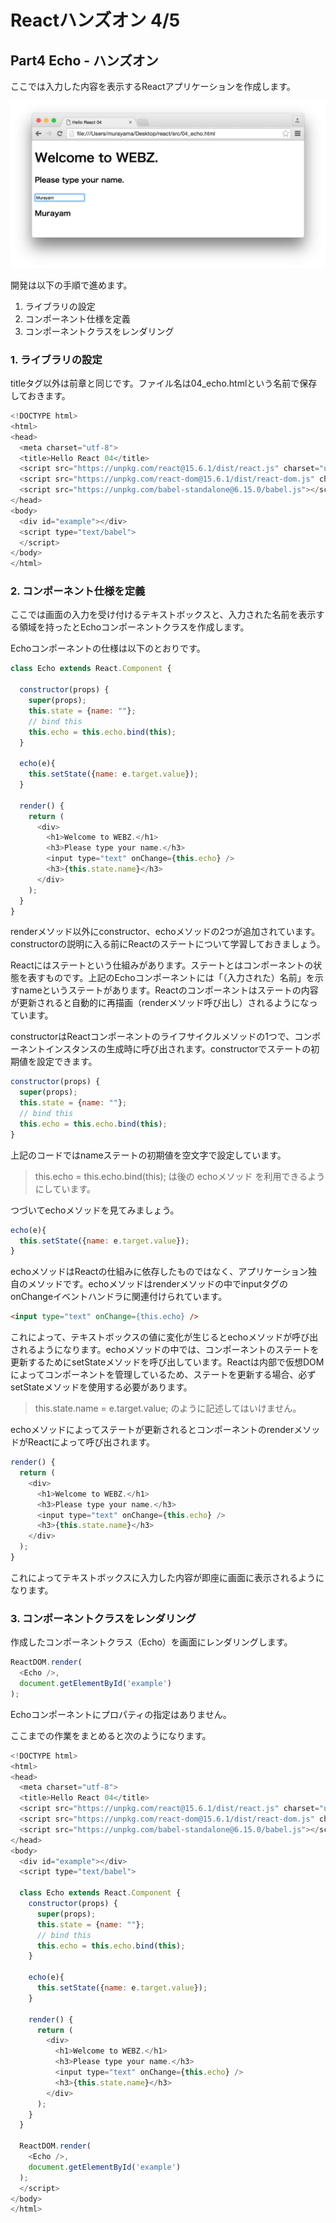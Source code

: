 # Reactハンズオン 4/5

## Part4 Echo - ハンズオン

ここでは入力した内容を表示するReactアプリケーションを作成します。

![](../img/04_echo.png)

開発は以下の手順で進めます。

1. ライブラリの設定
2. コンポーネント仕様を定義
3. コンポーネントクラスをレンダリング

### 1. ライブラリの設定

titleタグ以外は前章と同じです。ファイル名は04_echo.htmlという名前で保存しておきます。

```javascript
<!DOCTYPE html>
<html>
<head>
  <meta charset="utf-8">
  <title>Hello React 04</title>
  <script src="https://unpkg.com/react@15.6.1/dist/react.js" charset="utf-8"></script>
  <script src="https://unpkg.com/react-dom@15.6.1/dist/react-dom.js" charset="utf-8"></script>
  <script src="https://unpkg.com/babel-standalone@6.15.0/babel.js"></script>
</head>
<body>
  <div id="example"></div>
  <script type="text/babel">
  </script>
</body>
</html>
```

### 2. コンポーネント仕様を定義

ここでは画面の入力を受け付けるテキストボックスと、入力された名前を表示する領域を持ったとEchoコンポーネントクラスを作成します。

Echoコンポーネントの仕様は以下のとおりです。

```javascript
class Echo extends React.Component {

  constructor(props) {
    super(props);
    this.state = {name: ""};
    // bind this
    this.echo = this.echo.bind(this);
  }

  echo(e){
    this.setState({name: e.target.value});
  }

  render() {
    return (
      <div>
        <h1>Welcome to WEBZ.</h1>
        <h3>Please type your name.</h3>
        <input type="text" onChange={this.echo} />
        <h3>{this.state.name}</h3>
      </div>
    );
  }
}
```

renderメソッド以外にconstructor、echoメソッドの2つが追加されています。constructorの説明に入る前にReactのステートについて学習しておきましょう。

Reactにはステートという仕組みがあります。ステートとはコンポーネントの状態を表すものです。上記のEchoコンポーネントには「（入力された）名前」を示すnameというステートがあります。Reactのコンポーネントはステートの内容が更新されると自動的に再描画（renderメソッド呼び出し）されるようになっています。

constructorはReactコンポーネントのライフサイクルメソッドの1つで、コンポーネントインスタンスの生成時に呼び出されます。constructorでステートの初期値を設定できます。

```javascript
constructor(props) {
  super(props);
  this.state = {name: ""};
  // bind this
  this.echo = this.echo.bind(this);
}
```

上記のコードではnameステートの初期値を空文字で設定しています。

> this.echo = this.echo.bind(this); は後の echoメソッド を利用できるようにしています。

つづいてechoメソッドを見てみましょう。

```javascript
echo(e){
  this.setState({name: e.target.value});
}
```

echoメソッドはReactの仕組みに依存したものではなく、アプリケーション独自のメソッドです。echoメソッドはrenderメソッドの中でinputタグのonChangeイベントハンドラに関連付けられています。

```html
<input type="text" onChange={this.echo} />
```

これによって、テキストボックスの値に変化が生じるとechoメソッドが呼び出されるようになります。echoメソッドの中では、コンポーネントのステートを更新するためにsetStateメソッドを呼び出しています。Reactは内部で仮想DOMによってコンポーネントを管理しているため、ステートを更新する場合、必ずsetStateメソッドを使用する必要があります。

> this.state.name = e.target.value; のように記述してはいけません。

echoメソッドによってステートが更新されるとコンポーネントのrenderメソッドがReactによって呼び出されます。

```javascript
render() {
  return (
    <div>
      <h1>Welcome to WEBZ.</h1>
      <h3>Please type your name.</h3>
      <input type="text" onChange={this.echo} />
      <h3>{this.state.name}</h3>
    </div>
  );
}
```

これによってテキストボックスに入力した内容が即座に画面に表示されるようになります。


### 3. コンポーネントクラスをレンダリング

作成したコンポーネントクラス（Echo）を画面にレンダリングします。

```javascript
ReactDOM.render(
  <Echo />,
  document.getElementById('example')
);
```

Echoコンポーネントにプロパティの指定はありません。

ここまでの作業をまとめると次のようになります。

```javascript
<!DOCTYPE html>
<html>
<head>
  <meta charset="utf-8">
  <title>Hello React 04</title>
  <script src="https://unpkg.com/react@15.6.1/dist/react.js" charset="utf-8"></script>
  <script src="https://unpkg.com/react-dom@15.6.1/dist/react-dom.js" charset="utf-8"></script>
  <script src="https://unpkg.com/babel-standalone@6.15.0/babel.js"></script>
</head>
<body>
  <div id="example"></div>
  <script type="text/babel">

  class Echo extends React.Component {
    constructor(props) {
      super(props);
      this.state = {name: ""};
      // bind this
      this.echo = this.echo.bind(this);
    }

    echo(e){
      this.setState({name: e.target.value});
    }

    render() {
      return (
        <div>
          <h1>Welcome to WEBZ.</h1>
          <h3>Please type your name.</h3>
          <input type="text" onChange={this.echo} />
          <h3>{this.state.name}</h3>
        </div>
      );
    }
  }

  ReactDOM.render(
    <Echo />,
    document.getElementById('example')
  );
  </script>
</body>
</html>
```
